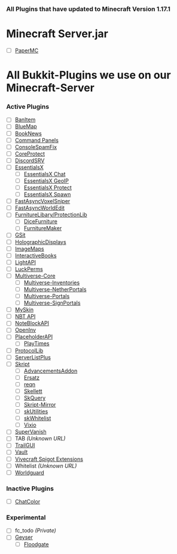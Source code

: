 ### All Plugins that have updated to Minecraft Version 1.17.1

# Minecraft Server.jar
- [ ] [PaperMC](https://papermc.io/)

# All Bukkit-Plugins we use on our Minecraft-Server
### Active Plugins
- [ ] [BanItem](https://www.spigotmc.org/resources/banitem-1-7-1-17.67701/)
- [ ] [BlueMap](https://www.spigotmc.org/resources/bluemap.83557/)
- [ ] [BookNews](https://www.spigotmc.org/resources/booknews-1-8-1-17.61163/)
- [ ] [Command Panels](https://www.spigotmc.org/resources/command-panels-custom-guis.67788/)
- [ ] [ConsoleSpamFix](https://www.spigotmc.org/resources/console-spam-fix.18410/)
- [ ] [CoreProtect](https://www.spigotmc.org/resources/coreprotect.8631/)
- [ ] [DiscordSRV](https://www.spigotmc.org/resources/discordsrv.18494/)
- [ ] [EssentialsX](https://www.spigotmc.org/resources/essentialsx.9089/)
  - [ ] [EssentialsX Chat](https://essentialsx.net/downloads.html)
  - [ ] [EssentialsX GeoIP](https://essentialsx.net/downloads.html)
  - [ ] [EssentialsX Protect](https://essentialsx.net/downloads.html)
  - [ ] [EssentialsX Spawn](https://essentialsx.net/downloads.html)
- [ ] [FastAsyncVoxelSniper](https://intellectualsites.github.io/download/favs.html)
- [ ] [FastAsyncWorldEdit](https://www.spigotmc.org/resources/fast-async-worldedit.13932/)
- [ ] [FurnitureLibary/ProtectionLib](https://www.spigotmc.org/resources/furniturelibary-protectionlib.9368/)
  - [ ] [DiceFurniture](https://www.spigotmc.org/resources/dicefurniture-plugin-m%C3%B6bel-plugin.6006/)
  - [ ] [FurnitureMaker](https://www.spigotmc.org/resources/furnituremaker.20667/)
- [ ] [GSit](https://www.spigotmc.org/resources/gsit-modern-sit-seat-and-chair-lay-and-crawl-plugin-1-13-x-1-17-x.62325/)
- [ ] [HolographicDisplays](https://dev.bukkit.org/projects/holographic-displays)
- [ ] [ImageMaps](https://dev.bukkit.org/projects/imagemaps)
- [ ] [InteractiveBooks](https://www.spigotmc.org/resources/interactivebooks.45604/)
- [ ] [LightAPI](https://www.spigotmc.org/resources/lightapi-fork.48247/)
- [ ] [LuckPerms](https://luckperms.net/)
- [ ] [Multiverse-Core](https://dev.bukkit.org/projects/multiverse-core)
  - [ ] [Multiverse-Inventories](https://dev.bukkit.org/projects/multiverse-inventories/)
  - [ ] [Multiverse-NetherPortals](https://dev.bukkit.org/projects/multiverse-netherportals/)
  - [ ] [Multiverse-Portals](https://dev.bukkit.org/projects/multiverse-portals/)
  - [ ] [Multiverse-SignPortals](https://dev.bukkit.org/projects/multiverse-signportals/)
- [ ] [MySkin](https://www.spigotmc.org/resources/myskin-1-8-x-1-16-5.52303/)
- [ ] [NBT API](https://www.spigotmc.org/resources/nbt-api.7939/)
- [ ] [NoteBlockAPI](https://www.spigotmc.org/resources/noteblockapi.19287/)
- [ ] [OpenInv](https://dev.bukkit.org/projects/openinv)
- [ ] [PlaceholderAPI](https://www.spigotmc.org/resources/placeholderapi.6245/)
  - [ ] [PlayTimes](https://www.spigotmc.org/resources/playtimes-check-players-playtime-server-uptime.58858/)
- [ ] [ProtocolLib](https://www.spigotmc.org/resources/protocollib.1997/)
- [ ] [ServerListPlus](https://www.spigotmc.org/resources/serverlistplus.241/)
- [ ] [Skript](https://github.com/SkriptLang/Skript/releases)
  - [ ] [AdvancementsAddon](https://skripttools.net/addons?q=AdvancementsAddon)
  - [ ] [Ersatz](https://skripttools.net/addons?q=Ersatz)
  - [ ] [reqn](https://skripttools.net/addons?q=reqn)
  - [ ] [Skellett](https://skripttools.net/addons?q=Skellett)
  - [ ] [SkQuery](https://skripttools.net/addons?q=SkQuery)
  - [ ] [Skript-Mirror](https://skripttools.net/addons?q=skript-mirror)
  - [ ] [skUtilities](https://skripttools.net/addons?q=skUtilities)
  - [ ] [skWhitelist](https://skripttools.net/addons?q=skWhitelist)
  - [ ] [Vixio](https://skripttools.net/addons?q=Vixio)
- [ ] [SuperVanish](https://www.spigotmc.org/resources/supervanish-be-invisible.1331/)
- [ ] TAB *(Unknown URL)*
- [ ] [TrailGUI](https://www.spigotmc.org/resources/trailgui.1091/)
- [ ] [Vault](https://www.spigotmc.org/resources/vault.34315/)
- [ ] [Vivecraft Spigot Extensions](https://github.com/jrbudda/Vivecraft_Spigot_Extensions/releases)
- [ ] Whitelist *(Unknown URL)*
- [ ] [Worldguard](https://dev.bukkit.org/projects/worldguard)

### Inactive Plugins
- [ ] [ChatColor](https://www.spigotmc.org/resources/chatcolor.22692/)

### Experimental
- [ ] fc_todo *(Private)*
- [ ] [Geyser](https://github.com/GeyserMC/Geyser)
  - [ ] [Floodgate](https://github.com/GeyserMC/Floodgate)
